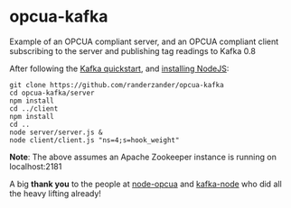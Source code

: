 opcua-kafka
===========

Example of an OPCUA compliant server, and an OPCUA compliant client subscribing to the server and publishing tag readings to Kafka 0.8

After following the [Kafka quickstart](https://kafka.apache.org/documentation.html#quickstart), and [installing NodeJS](http://nodejs.org/download/):
```
git clone https://github.com/randerzander/opcua-kafka
cd opcua-kafka/server
npm install
cd ../client
npm install
cd ..
node server/server.js &
node client/client.js "ns=4;s=hook_weight"
```

**Note**: The above assumes an Apache Zookeeper instance is running on localhost:2181

A big **thank you** to the people at [node-opcua](https://github.com/node-opcua) and [kafka-node](https://github.com/SOHU-Co/kafka-node) who did all the heavy lifting already!
